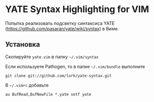 # YATE Syntax Highlighting for VIM

Попытка реализовать подсветку синтаксиса YATE (https://github.com/pasaran/yate/wiki/syntax) в Виме.

## Установка

Скопируйте `yate.vim` в папку `~/.vim/syntax`

Если используете Pathogen, то в папке `~/.vim/bundle` выполните

    git clone git://github.com/lork/yate-syntax.git

В `~/.vimrc` добавьте

    au BufRead,BufNewFile *.yate setf yate
